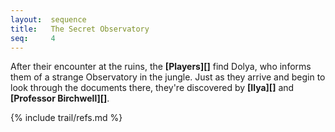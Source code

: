 ```yaml
---
layout:  sequence
title:   The Secret Observatory
seq:     4
---
```


After their encounter at the ruins, the **[Players][]** find Dolya,
who informs them of a strange Observatory in the jungle.
Just as they arrive and begin to look through the documents there,
they're discovered by **[Ilya][]** and **[Professor Birchwell][]**.


{% include trail/refs.md %}
